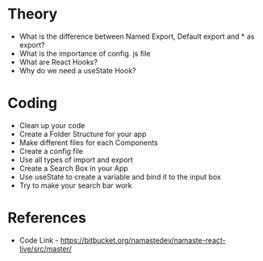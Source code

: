 # Theory
- What is the difference between Named Export, Default export and * as export?
- What is the importance of config. js file
- What are React Hooks?
- Why do we need a useState Hook?
# Coding
- Clean up your code
- Create a Folder Structure for your app
- Make different files for each Components
- Create a config file
- Use all types of import and export
- Create a Search Box in your App
- Use useState to create a variable and bind it to the input box
- Try to make your search bar work
# References
- Code Link - https://bitbucket.org/namastedev/namaste-react-live/src/master/